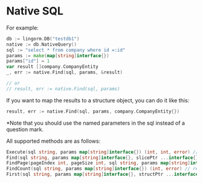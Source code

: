 # Native SQL

For example:

``` go
db := lingorm.DB("testdb1")
native := db.NativeQuery()
sql := "select * from company where id =:id"
params := make(map[string]interface{})
params["id"] = 1
var result []company.CompanyEntity
_, err := native.Find(sql, params, &result)

// or
// result, err := native.Find(sql, params)
```

If you want to map the results to a structure object, you can do it like this:

``` go
result, err := native.Find(sql, params, company.CompanyEntity{})
```

*Note that you should use the named parameters in the sql instead of a question mark.

All supported methods are as follows:

```go
Execute(sql string, params map[string]interface{}) (int, int, error) // execute the insert, update and delete sql， return the affected rows, the last inserted id and error.
Find(sql string, params map[string]interface{}, slicePtr ...interface{}) (interface{}, error) // return all rows
FindPage(pageIndex int, pageSize int, sql string, params map[string]interface{}, slicePtr ...interface{}) (common.PageResult, error) // return page result
FindCount(sql string, params map[string]interface{}) (int, error) // return the number of rows
First(sql string, params map[string]interface{}, structPtr ...interface{}) (interface{}, error) // return the first row
```
